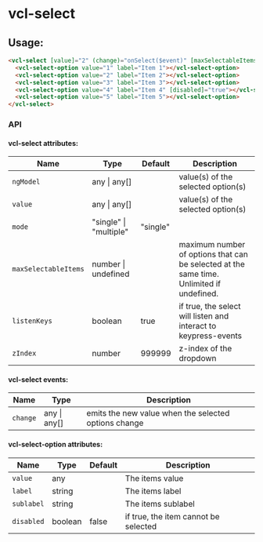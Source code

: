 # vcl-select

## Usage:

```html
<vcl-select [value]="2" (change)="onSelect($event)" [maxSelectableItems]="1" >
  <vcl-select-option value="1" label="Item 1"></vcl-select-option>
  <vcl-select-option value="2" label="Item 2"></vcl-select-option>
  <vcl-select-option value="3" label="Item 3"></vcl-select-option>
  <vcl-select-option value="4" label="Item 4" [disabled]="true"></vcl-select-option>
  <vcl-select-option value="5" label="Item 5"></vcl-select-option>
</vcl-select>
```


### API

#### vcl-select attributes:

Name                  | Type                        | Default  | Description
--------------------- | ---------------             | -------  | --------------------------------------------------------------------------------
`ngModel`             | any &#124; any[]            |          | value(s) of the selected option(s)
`value`               | any &#124; any[]            |          | value(s) of the selected option(s)
`mode`                | "single" &#124; "multiple"  | "single" | 
`maxSelectableItems`  | number &#124; undefined     |          | maximum number of options that can be selected at the same time. Unlimited if undefined.
`listenKeys`          | boolean                     | true     | if true, the select will listen and interact to keypress-events 
`zIndex`              | number                      | 999999   | z-index of the dropdown 

#### vcl-select events:

Name                  | Type             | Description
--------------------- | ---------------  | -
`change`              | any &#124; any[] | emits the new value when the selected options change

#### vcl-select-option attributes:

Name       | Type    | Default | Description
---------- | ------- | ------- | --------------------------------------
`value`    | any     |         | The items value
`label`    | string  |         | The items label
`sublabel` | string  |         | The items sublabel
`disabled` | boolean | false   | if true, the item cannot be selected
